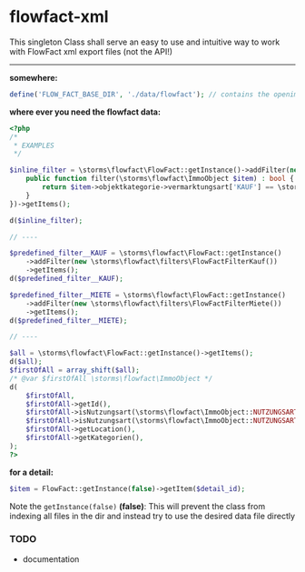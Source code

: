 # flowfact-xml
This singleton Class shall serve an easy to use and intuitive way to work with FlowFact xml export files (not the API!)

----

**somewhere:**
```php
define('FLOW_FACT_BASE_DIR', './data/flowfact'); // contains the openimmoXXXX.zip files
```

**where ever you need the flowfact data:**
```php
<?php
/*
 * EXAMPLES
 */

$inline_filter = \storms\flowfact\FlowFact::getInstance()->addFilter(new class implements \storms\flowfact\FlowFactFilter {
    public function filter(\storms\flowfact\ImmoObject $item) : bool {
        return $item->objektkategorie->vermarktungsart['KAUF'] == \storms\flowfact\FlowFact::BOOL_TRUE;
    }
})->getItems();

d($inline_filter);

// ----

$predefined_filter__KAUF = \storms\flowfact\FlowFact::getInstance()
    ->addFilter(new \storms\flowfact\filters\FlowFactFilterKauf())
    ->getItems();
d($predefined_filter__KAUF);

$predefined_filter__MIETE = \storms\flowfact\FlowFact::getInstance()
    ->addFilter(new \storms\flowfact\filters\FlowFactFilterMiete())
    ->getItems();
d($predefined_filter__MIETE);

// ----

$all = \storms\flowfact\FlowFact::getInstance()->getItems();
d($all);
$firstOfAll = array_shift($all);
/* @var $firstOfAll \storms\flowfact\ImmoObject */
d(
    $firstOfAll,
    $firstOfAll->getId(),
    $firstOfAll->isNutzungsart(\storms\flowfact\ImmoObject::NUTZUNGSART__GEWERBE),
    $firstOfAll->isNutzungsart(\storms\flowfact\ImmoObject::NUTZUNGSART__WOHNEN),
    $firstOfAll->getLocation(),
    $firstOfAll->getKategorien(),
);
?>
```

**for a detail:**
```php
$item = FlowFact::getInstance(false)->getItem($detail_id);
```
Note the ```getInstance(false)``` **(false)**: This will prevent the class from indexing all files in the dir and instead try to use the desired data file directly 

### TODO
  - documentation
